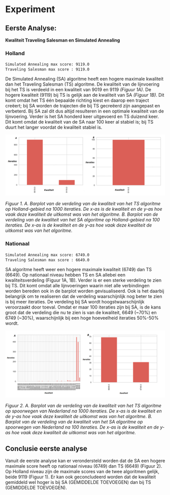 # Experiment

## Eerste Analyse: 
**Kwaliteit Traveling Salesman en Simulated Annealing**

### Holland
```
Simulated Annealing max score: 9119.0
Traveling Salesman max score : 9119.0
```


De Simulated Annealing (SA) algoritme heeft een hogere maximale kwaliteit dan het Traveling Salesman (TS) algoritme. De kwaliteit van de lijnvoering bij het TS is verdeeld in een kwaliteit van 9019 en 9119 *(Figuur 1A)*. De hogere kwaliteit (9119) bij TS is gelijk aan de kwaliteit van SA *(Figuur 1B)*. Dit komt omdat het TS één bepaalde richting kiest en daarop een traject creëert; bij SA worden de trajecten die bij TS gecreëerd zijn aangepast en verbeterd. Bij SA zal dit dus altijd resulteren in een optimale kwaliteit van de lijnvoering. Verder is het SA honderd keer uitgevoerd en TS duizend keer. Dit komt omdat de kwaliteit van de SA naar 100 keer al stabiel is; bij TS duurt het langer voordat de kwaliteit stabiel is. 

![Figuur 1](data/experiment/Afbeelding1.png)

*Figuur 1. A. Barplot van de verdeling van de kwaliteit van het TS algoritme op Holland-gebied na 1000 iteraties. De x-as is de kwaliteit en de y-as hoe vaak deze kwaliteit de uitkomst was van het algoritme. B. Barplot van de verdeling van de kwaliteit van het SA algoritme op Holland-gebied na 100 iteraties. De x-as is de kwaliteit en de y-as hoe vaak deze kwaliteit de uitkomst was van het algoritme.*

### Nationaal
```
Simulated Annealing max score: 6749.0
Traveling Salesman max score : 6649.0
```
SA algoritme heeft weer een hogere maximale kwaliteit (6749) dan TS (6649). Op nationaal niveau hebben TS en SA allebei een kwaliteitsverdeling (Figuur 1A, 1B). Verder is er een sterke verdeling te zien bij TS. Dit komt omdat alle lijnvoeringen waarin niet alle verbindingen worden bereden ook in de barplot worden gevisualiseerd. Ook is het daarbij belangrijk om te realiseren dat de verdeling waarschijnlijk nog beter te zien is bij meer iteraties. De verdeling bij SA wordt hoogstwaarschijnlijk veroorzaakt door toeval. Omdat er maar 100 iteraties zijn bij SA, is de kans groot dat de verdeling die nu te zien is van de kwaliteit, 6649 (~70%) en 6749 (~30%), waarschijnlijk bij een hoge hoeveelheid iteraties 50%-50% wordt. 

![Figuur 2](data/experiment/Afbeelding2.png)

*Figuur 2. A. Barplot van de verdeling van de kwaliteit van het TS algoritme op spoorwegen van Nederland na 1000 iteraties. De x-as is de kwaliteit en de y-as hoe vaak deze kwaliteit de uitkomst was van het algoritme. B. Barplot van de verdeling van de kwaliteit van het SA algoritme op spoorwegen van Nederland na 100 iteraties. De x-as is de kwaliteit en de y-as hoe vaak deze kwaliteit de uitkomst was van het algoritme.*

## Conclusie eerste analyse
Vanuit de eerste analyse kan er verondersteld worden dat de SA een hogere maximale score heeft op nationaal niveau (6749) dan TS (6649) (Figuur 2). Op Holland niveau zijn de maximale scores van de twee algoritmen gelijk, beide 9119 (Figuur 1). Er kan ook geconcludeerd worden dat de kwaliteit gemiddeld wel hoger is bij SA (GEMIDDELDE TOEVOEGEN) dan bij TS (GEMIDDELDE TOEVOEGEN). 
